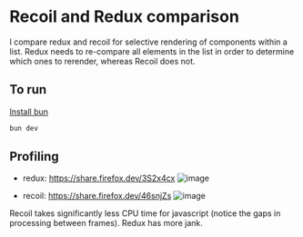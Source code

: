 # Recoil and Redux comparison

I compare redux and recoil for selective rendering of components within a list. Redux needs to re-compare all elements in the list in order to determine which ones to rerender, whereas Recoil does not.

## To run

[Install bun][1]

```sh
bun dev
```

[1]: https://bun.sh/docs/installation

## Profiling

- redux: https://share.firefox.dev/3S2x4cx
![image](https://github.com/cypresslf/test-recoil/assets/133676745/9a111fce-0f58-4e38-9024-7b7c7c4c9f1b)

- recoil: https://share.firefox.dev/46snjZs
![image](https://github.com/cypresslf/test-recoil/assets/133676745/7fbd4ec8-057d-4e87-a080-e66f4663beaa)

Recoil takes significantly less CPU time for javascript (notice the gaps in processing between frames). Redux has more jank.
